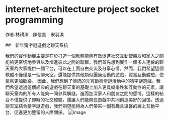 # internet-architecture project socket programming 
作者:林耕澤　陳信嘉　宋羽淇

##　新年猜字謎遊戲之聊天系統

我們的實作動機主要是在於打造一個軟體能夠有效促進社交互動使朋友和家人之間能夠更密切地參與以及增進彼此之間的聯繫。我們首先想到實作一個多人連線的聊天室為大家提供一個平台，可以在上面自由交流及分享心情。然而，我們希望這個軟體不僅僅是一個聊天室，還能提供其他類似團康活動的遊戲，豐富互動體驗，使氣氛更加歡樂。
因此，我們想到了傳統的元宵節猜燈謎活動中的猜字謎遊戲。我們希望透過這個經典的遊戲在聊天室的基礎上加入更具娛樂性和互動性的元素，讓聊天室內的所有人能夠一同參與解謎，進而加深家人和朋友之間的感情。這樣的結合不僅提供了即時的社交體驗，還讓人們能夠在遊戲中共同創造美好的回憶。透過聊天室結合猜字謎遊戲，我們期望能夠為人們帶來一個有趣且溫馨的線上互動平台，促進更加豐富的人際關係。
![image](https://github.com/kuku000/internet-architecture/assets/93827182/fd9f87ee-f49f-4a40-b7f3-afc1d316013f)

